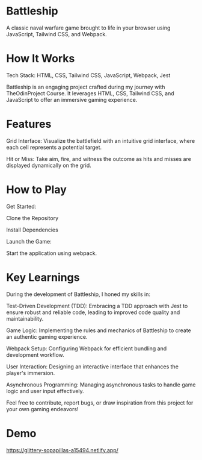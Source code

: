 # Battleship
A classic naval warfare game brought to life in your browser using JavaScript, Tailwind CSS, and Webpack.

# How It Works
Tech Stack: HTML, CSS, Tailwind CSS, JavaScript, Webpack, Jest

Battleship is an engaging project crafted during my journey with TheOdinProject Course. It leverages HTML, CSS, Tailwind CSS, and JavaScript to offer an immersive gaming experience.

# Features
Grid Interface: Visualize the battlefield with an intuitive grid interface, where each cell represents a potential target.

Hit or Miss: Take aim, fire, and witness the outcome as hits and misses are displayed dynamically on the grid.

# How to Play
Get Started:

Clone the Repository

Install Dependencies

Launch the Game:

Start the application using webpack.

# Key Learnings
During the development of Battleship, I honed my skills in:

Test-Driven Development (TDD): Embracing a TDD approach with Jest to ensure robust and reliable code, leading to improved code quality and maintainability.

Game Logic: Implementing the rules and mechanics of Battleship to create an authentic gaming experience.

Webpack Setup: Configuring Webpack for efficient bundling and development workflow.

User Interaction: Designing an interactive interface that enhances the player's immersion.

Asynchronous Programming: Managing asynchronous tasks to handle game logic and user input effectively.

Feel free to contribute, report bugs, or draw inspiration from this project for your own gaming endeavors!

# Demo
https://glittery-sopapillas-a15494.netlify.app/
